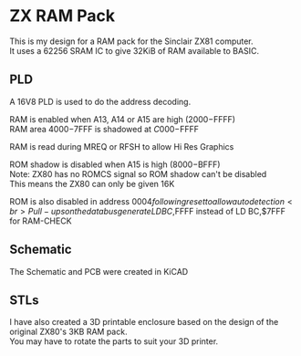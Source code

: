 # ZX RAM Pack
This is my design for a RAM pack for the Sinclair ZX81 computer.
<br>It uses a 62256 SRAM IC to give 32KiB of RAM available to BASIC.

## PLD
A 16V8 PLD is used to do the address decoding.

RAM is enabled when A13, A14 or A15 are high ($2000-$FFFF)
<br>RAM area $4000-$7FFF is shadowed at $C000-$FFFF

RAM is read during MREQ or RFSH to allow Hi Res Graphics

ROM shadow is disabled when A15 is high ($8000-$BFFF)
<br>Note: ZX80 has no ROMCS signal so ROM shadow can't be disabled
<br>This means the ZX80 can only be given 16K

ROM is also disabled in address $0004 following reset to allow auto detection
<br>Pull-ups on the data bus generate LD BC,$FFFF instead of LD BC,$7FFF for RAM-CHECK

## Schematic
The Schematic and PCB were created in KiCAD

## STLs
I have also created a 3D printable enclosure based on the design of the original ZX80's 3KB RAM pack.
<br>You may have to rotate the parts to suit your 3D printer.
